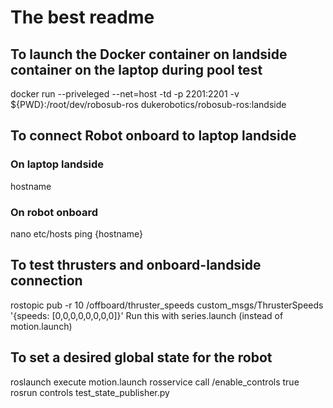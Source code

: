 # The best readme

## To launch the Docker container on landside container on the laptop during pool test

docker run --priveleged --net=host -td -p 2201:2201 -v ${PWD}:/root/dev/robosub-ros dukerobotics/robosub-ros:landside

## To connect Robot onboard to laptop landside 

### On laptop landside
hostname

### On robot onboard
nano etc/hosts
ping {hostname}

## To test thrusters and onboard-landside connection
rostopic pub -r 10 /offboard/thruster_speeds custom_msgs/ThrusterSpeeds '{speeds: [0,0,0,0,0,0,0,0]}'
Run this with series.launch (instead of motion.launch)

## To set a desired global state for the robot
roslaunch execute motion.launch
rosservice call /enable_controls true
rosrun controls test_state_publisher.py

